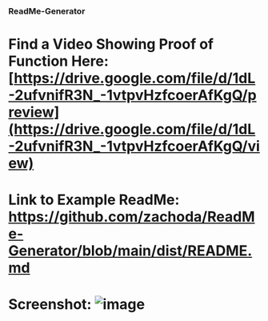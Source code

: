 ###  ReadMe-Generator

# Find a Video Showing Proof of Function Here: [https://drive.google.com/file/d/1dL-2ufvnifR3N_-1vtpvHzfcoerAfKgQ/preview](https://drive.google.com/file/d/1dL-2ufvnifR3N_-1vtpvHzfcoerAfKgQ/view)
# Link to Example ReadMe: https://github.com/zachoda/ReadMe-Generator/blob/main/dist/README.md
# Screenshot: ![image](https://user-images.githubusercontent.com/105247622/182647853-6e1e7545-fb02-43eb-8959-cb20f3a2a028.png)
